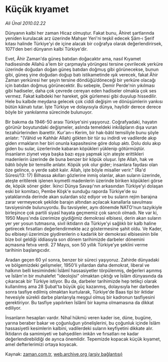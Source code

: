 # Küçük kıyamet

*Ali Ünal 2010.02.22*

<tr><td class="metin" colspan="2" style="padding-top: 20px; padding-left: 5px; ">Dünyanın kalbi her zaman Hicaz olmuştur. Fakat bunu, Âhiret şartlarında yeniden kurulacak arz üzerinde Mahşer Yeri'ni teşkil edecek Şâm-ı Şerif kıtası halinde Türkiye'yi de içine alacak bir coğrafya olarak değerlendirirsek, 1071'den beri dünyanın kalbi Türkiye'dir.</td></tr><tr><td class="metin" colspan="2" style="padding-top: 20px; padding-left: 5px; "><p>Evet, Âhir Zaman'da güneş batıdan doğacaktır ama, nasıl Kıyamet hadisesinde Allahü a'lem bir çarpmayla yörüngesi tersine çevrilecek yerküre üzerinde doğudan doğan güneş batıdan doğmuş gibi görünecekse, bunun gibi, güneş yine doğudan doğup batı istikametinde ışık verecek, fakat Âhir Zaman yerküresi her şeyin tersine döndüğü/döneceği bir yerküre olacağı için batıdan doğmuş görünecektir. Bu sebeple, Demir Perde'nin yıkılması gibi hadiseler, daha çok çevrede cereyan eden hadiseler olmakla çok ses vermez. Fakat kalbdeki her hareket, gök gürlemesi gibi duyulup hissedilir. Hele bu kalbde meydana gelecek çok ciddi değişim ve dönüşümlerin yankısı bütün kâinatı tutar. İşte Türkiye ve dolayısıyla dünya, haylidir derece derece böyle bir yankılanma sürecinde bulunuyor.
<p>Bir bakıma da 1946-50 arası Türkiye'sini yaşıyoruz. Coğrafyadaki, hayatın görünür boyutundaki değişmeler, aslında temeldeki inkılâpların dışa vuran tezahürlerinden ibarettir. Kur'an-ı Kerim, bir hak-bâtıl temsiliyle bunu şöyle anlatır: "(Vâhid ve Kahhâr Allah) gökten bir tür su indirdi ve vadilerde akıp giden ırmakların her biri onunla kapasitesine göre dolup aktı. Dolu dolu akıp giden bu sular, üzerlerinde kabaran köpükleri yüklenip götürmüştür. İnsanların ziynet veya başka bazı eşya yapmak için ateşte erittikleri madenlerin üzerinde de buna benzer bir köpük oluşur. İşte Allah, hak ve bâtılı böyle bir temsille anlatır. Köpük yok olur gider; insanlara faydası olan öze gelince, o yerde sabit kalır. Allah, işte böyle misaller verir." (Ra'd Sûresi/13: 17) Bilhassa akılları gözlerine inmiş olanlar, akan suların üzerinde, ateşte eritilerek işlenen kıymetli madenlerin üzerinde biriken köpükleri görse de, köpük söner gider. İkinci Dünya Savaşı'nın arkasından Türkiye'yi dolaşan eski bir komitacı, Pembe Köşk'e sunduğu raporda Türkiye'de su yataklarında derinde akan sulardan söz ediyor ve bu suların rejim barajına zarar vermeyecek şekilde barajın altından açılacak kanallarla savulması tavsiyesinde bulunuyordu. Bu tavsiyeler, aynı dönemde NATO'nun tazyikiyle birleşince çok partili siyasî hayata geçmemiz çok sancılı olmadı. Ne var ki, 1950 Mayıs'ında üzerimize giydiğimiz demokrasi elbisesi, derin akan suların yer yer yosun tutmasına, sivil iktidarın da Türkiye'yi sağlıklı bir kalb haline getirecek fırsatları değerlendirmekte acz göstermesine şahit oldu. Ve Kader, bu elbiseyi üzerimize giydirenlerin o kadarlık bir demokrasi elbisesinin bile bize bol geldiği iddiasıyla son dönem tarihimizde darbeler dönemini açmasına fetva verdi. 27 Mayıs, son 50 yıllık Türkiye'ye şeklini verme tarihinin başlangıcıdır.
<p>Aradan geçen 60 yıl sonra, benzer bir süreci yaşıyoruz. Zahirde dünyadaki ve bölgemizdeki gelişmeler, 1950'li yıllardan daha demokrat, liberal ve halkının belli kesimindeki İslâmî hassasiyetler törpülenmiş, değerleri aşınmış ve İslâm'ın bir muhalefet "ideolojisi" olmaktan çıktığı ve İslâm dünyasında da çıkaracak bir Türkiye istiyor. Bu da, darbeler tarihimizde hep tetikçi olarak kullanılmış ama 28 Şubat'ta büyük güç kazanmış, dolayısıyla her darbeden sonra tasfiye edilmiş olmaktan kurtularak, Türkiye'de Baas tipi bir iktidar hevesiyle sürekli darbe planlarıyla meşgul olmuş bir kadronun tasfiyesini gerektiriyor. Bu tasfiye yapılırken İslâmî bir kayma olmamasına da dikkat ediliyor.
<p>İnsanların hesapları vardır. Nihaî hükmü veren kader ise, düne, bugüne, yarına beraber bakar ve çoğunluğun yönelişlerini, bu çoğunluk içinde İslâm hassasiyetli kesimlerin kalbini, vadilerdeki suların keyfiyetini dikkate alır. İktidarın da samimiyeti ve bahşedilen imkân ve fırsatları ne kadar değerlendirebildiği de ayrıca önemlidir. Tepemizde kopacak küçük kıyamet, amel defterlerimizi ortaya koyacak. <br/></p></p></p></p></td></tr>

Kaynak: [zaman.com.tr](http://zaman.com.tr/yazar.do?yazino=954126), [web.archive.org (arşiv bağlantısı)](http://web.archive.org/web/20100429055048/http://www.zaman.com.tr:80/yazar.do?yazino=954126)
